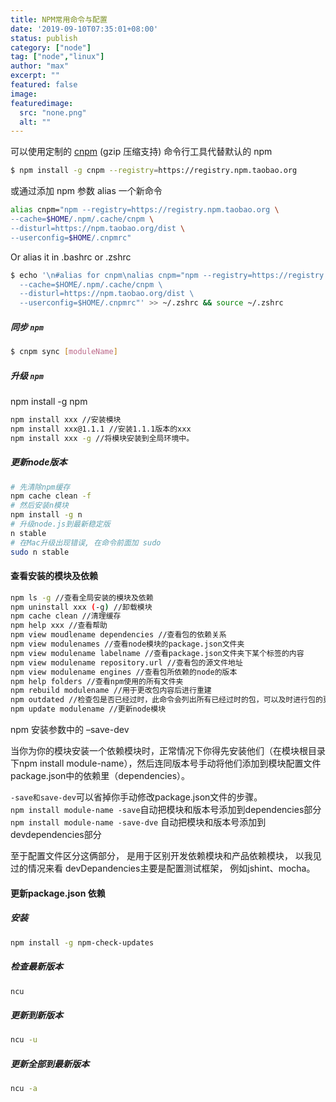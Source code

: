 ```yaml
---
title: NPM常用命令与配置
date: '2019-09-10T07:35:01+08:00'
status: publish
category: ["node"] 
tag: ["node","linux"]
author: "max"
excerpt: ""
featured: false
image: 
featuredimage:
  src: "none.png"
  alt: ""
---
```

 可以使用定制的 [cnpm](https://github.com/cnpm/cnpm) (gzip 压缩支持) 命令行工具代替默认的 npm

```bash
$ npm install -g cnpm --registry=https://registry.npm.taobao.org
```

 或通过添加 npm 参数 alias 一个新命令

```bash
alias cnpm="npm --registry=https://registry.npm.taobao.org \
--cache=$HOME/.npm/.cache/cnpm \
--disturl=https://npm.taobao.org/dist \
--userconfig=$HOME/.cnpmrc"
```

Or alias it in .bashrc or .zshrc

```bash
$ echo '\n#alias for cnpm\nalias cnpm="npm --registry=https://registry.npm.taobao.org \
  --cache=$HOME/.npm/.cache/cnpm \
  --disturl=https://npm.taobao.org/dist \
  --userconfig=$HOME/.cnpmrc"' >> ~/.zshrc && source ~/.zshrc
```

##### 同步 `npm`

```bash
$ cnpm sync [moduleName]
```

##### 升级 `npm`

npm install -g npm

```bash
npm install xxx //安装模块
npm install xxx@1.1.1 //安装1.1.1版本的xxx
npm install xxx -g //将模块安装到全局环境中。
```

##### 更新node版本

```bash
# 先清除npm缓存
npm cache clean -f
# 然后安装n模块
npm install -g n
# 升级node.js到最新稳定版
n stable
# 在Mac升级出现错误, 在命令前面加 sudo
sudo n stable         
```

#### 查看安装的模块及依赖

```bash
npm ls -g //查看全局安装的模块及依赖
npm uninstall xxx (-g) //卸载模块
npm cache clean //清理缓存
npm help xxx //查看帮助
npm view moudlename dependencies //查看包的依赖关系
npm view modulenames //查看node模块的package.json文件夹
npm view modulename labelname //查看package.json文件夹下某个标签的内容
npm view modulename repository.url //查看包的源文件地址
npm view modulename engines //查看包所依赖的node的版本
npm help folders //查看npm使用的所有文件夹
npm rebuild modulename //用于更改包内容后进行重建
npm outdated //检查包是否已经过时，此命令会列出所有已经过时的包，可以及时进行包的更新
npm update modulename //更新node模块
```

npm 安装参数中的 –save-dev

当你为你的模块安装一个依赖模块时，正常情况下你得先安装他们（在模块根目录下npm install module-name），然后连同版本号手动将他们添加到模块配置文件package.json中的依赖里（dependencies）。

`-save和save-dev`可以省掉你手动修改package.json文件的步骤。  
`npm install module-name -save`自动把模块和版本号添加到dependencies部分  
`npm install module-name -save-dve` 自动把模块和版本号添加到devdependencies部分

至于配置文件区分这俩部分， 是用于区别开发依赖模块和产品依赖模块， 以我见过的情况来看 devDepandencies主要是配置测试框架， 例如jshint、mocha。

#### 更新package.json 依赖

##### 安装

```bash
npm install -g npm-check-updates
```

##### 检查最新版本

```bash
ncu
```

##### 更新到新版本

```bash
ncu -u 
```

##### 更新全部到最新版本

```bash
ncu -a
```
